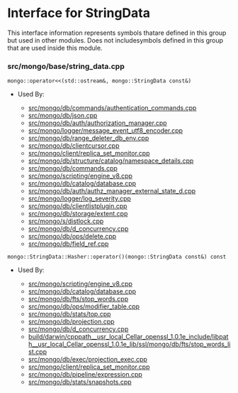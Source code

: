 
# Interface for StringData
This interface information represents symbols thatare defined in this group but used in other modules.  Does not includesymbols defined in this group that are used inside this module.

### src/mongo/base/string\_data.cpp

<div></div>

    mongo::operator<<(std::ostream&, mongo::StringData const&)

- Used By:

    - [src/mongo/db/commands/authentication\_commands.cpp](../../../security/authentication)
    - [src/mongo/db/json.cpp](../../../bson/bson)
    - [src/mongo/db/auth/authorization\_manager.cpp](../../../security/authorization)
    - [src/mongo/logger/message\_event\_utf8\_encoder.cpp](../../../process\_management/logging\_system)
    - [src/mongo/db/range\_deleter\_db\_env.cpp](../../../sharding/sharding)
    - [src/mongo/db/clientcursor.cpp](../../../queries/client\_and\_operation\_tracking)
    - [src/mongo/client/replica\_set\_monitor.cpp](../../../network/cpp\_client\_driver)
    - [src/mongo/db/structure/catalog/namespace\_details.cpp](../../../storage/storage\_layer\_structure)
    - [src/mongo/db/commands.cpp](../../../queries/database\_commands)
    - [src/mongo/scripting/engine\_v8.cpp](../../../javascript/javascript\_libraries)
    - [src/mongo/db/catalog/database.cpp](../../../storage/storage\_layer\_structure)
    - [src/mongo/db/auth/authz\_manager\_external\_state\_d.cpp](../../../security/authorization)
    - [src/mongo/logger/log\_severity.cpp](../../../process\_management/logging\_system)
    - [src/mongo/db/clientlistplugin.cpp](../../../network/web\_server)
    - [src/mongo/db/storage/extent.cpp](../../../storage/storage\_layer\_structure)
    - [src/mongo/s/distlock.cpp](../../../sharding/sharding)
    - [src/mongo/db/d\_concurrency.cpp](../../../queries/concurrency)
    - [src/mongo/db/ops/delete.cpp](../../../queries/core\_query\_system)
    - [src/mongo/db/field\_ref.cpp](../../../queries/update\_system)

<div></div>

    mongo::StringData::Hasher::operator()(mongo::StringData const&) const

- Used By:

    - [src/mongo/scripting/engine\_v8.cpp](../../../javascript/javascript\_libraries)
    - [src/mongo/db/catalog/database.cpp](../../../storage/storage\_layer\_structure)
    - [src/mongo/db/fts/stop\_words.cpp](../../../queries/full\_text\_search\_module)
    - [src/mongo/db/ops/modifier\_table.cpp](../../../queries/update\_system)
    - [src/mongo/db/stats/top.cpp](../../../utilities/utilities)
    - [src/mongo/db/projection.cpp](../../../queries/core\_query\_system)
    - [src/mongo/db/d\_concurrency.cpp](../../../queries/concurrency)
    - [build/darwin/cpppath\_\_usr\_local\_Cellar\_openssl\_1.0.1e\_include/libpath\_\_usr\_local\_Cellar\_openssl\_1.0.1e\_lib/ssl/mongo/db/fts/stop\_words\_list.cpp](../../../queries/full\_text\_search\_module)
    - [src/mongo/db/exec/projection\_exec.cpp](../../../queries/core\_query\_system)
    - [src/mongo/client/replica\_set\_monitor.cpp](../../../network/cpp\_client\_driver)
    - [src/mongo/db/pipeline/expression.cpp](../../../queries/aggregation\_framework)
    - [src/mongo/db/stats/snapshots.cpp](../../../utilities/utilities)
